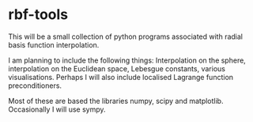 # rbf-tools

This will be a small collection of python programs associated with radial basis function interpolation.

I am planning to include the following things: Interpolation on the sphere, interpolation on the Euclidean space, Lebesgue constants, various visualisations. Perhaps I will also include localised Lagrange function preconditioners.

Most of these are based the libraries numpy, scipy and matplotlib. Occasionally I will use sympy.

